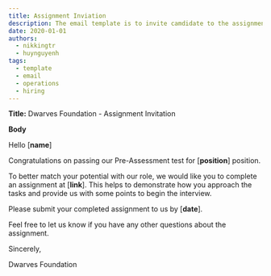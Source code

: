 ```yaml
---
title: Assignment Inviation
description: The email template is to invite camdidate to the assignment round.
date: 2020-01-01
authors:
  - nikkingtr
  - huynguyenh
tags:
  - template
  - email
  - operations
  - hiring
---
```


**Title:** Dwarves Foundation - Assignment Invitation

**Body**

Hello [**name**]

Congratulations on passing our Pre-Assessment test for [**position**] position.

To better match your potential with our role, we would like you to complete an assignment at [**link**]. This helps to demonstrate how you approach the tasks and provide us with some points to begin the interview.

Please submit your completed assignment to us by [**date**].

Feel free to let us know if you have any other questions about the assignment.

Sincerely,

Dwarves Foundation

